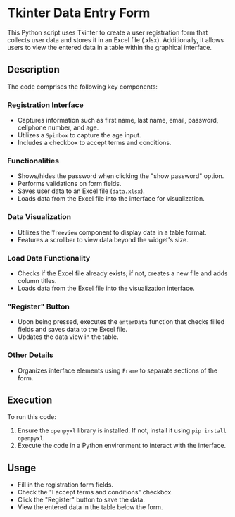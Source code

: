 # Tkinter Data Entry Form

This Python script uses Tkinter to create a user registration form that collects user data and stores it in an Excel file (.xlsx). Additionally, it allows users to view the entered data in a table within the graphical interface.

## Description

The code comprises the following key components:

### Registration Interface

- Captures information such as first name, last name, email, password, cellphone number, and age.
- Utilizes a `Spinbox` to capture the age input.
- Includes a checkbox to accept terms and conditions.

### Functionalities

- Shows/hides the password when clicking the "show password" option.
- Performs validations on form fields.
- Saves user data to an Excel file (`data.xlsx`).
- Loads data from the Excel file into the interface for visualization.

### Data Visualization

- Utilizes the `Treeview` component to display data in a table format.
- Features a scrollbar to view data beyond the widget's size.

### Load Data Functionality

- Checks if the Excel file already exists; if not, creates a new file and adds column titles.
- Loads data from the Excel file into the visualization interface.

### "Register" Button

- Upon being pressed, executes the `enterData` function that checks filled fields and saves data to the Excel file.
- Updates the data view in the table.

### Other Details

- Organizes interface elements using `Frame` to separate sections of the form.

## Execution

To run this code:
1. Ensure the `openpyxl` library is installed. If not, install it using `pip install openpyxl`.
2. Execute the code in a Python environment to interact with the interface.

## Usage

- Fill in the registration form fields.
- Check the "I accept terms and conditions" checkbox.
- Click the "Register" button to save the data.
- View the entered data in the table below the form.

